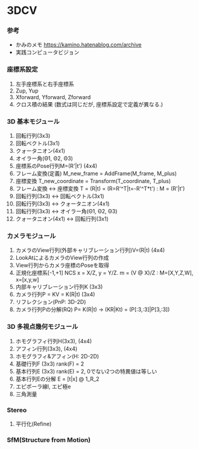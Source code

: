 # 3DCV

### 参考
+ かみのメモ https://kamino.hatenablog.com/archive
+ 実践コンピュータビジョン 

### 座標系設定
1. 左手座標系と右手座標系  
2. Zup, Yup  
3. Xforward, Yforward, Zforward
4. クロス積の結果 (数式は同じだが, 座標系設定で定義が異なる.)

### 3D 基本モジュール
1. 回転行列(3x3)
2. 回転ベクトル(3x1)
3. クォータニオン(4x1)
4. オイラー角(Θ1, Θ2, Θ3)
5. 座標系のPose行列M=(R'|t') (4x4)
6. フレーム変換(定義) M_new_frame = AddFrame(M_frame, M_plus)
7. 座標変換 T_new_coordinate = Transform(T_coordinate, T_plus) 
8. フレーム変換 <-> 座標変換 T = (R|t) = (R=R'^T|t=-R'^T*t') : M = (R'|t')
9. 回転行列(3x3) <-> 回転ベクトル(3x1)
10. 回転行列(3x3) <-> クォータニオン(4x1)
11. 回転行列(3x3) <-> オイラー角(Θ1, Θ2, Θ3)
12. クォータニオン(4x1) <-> 回転行列(3x1)

### カメラモジュール
1. カメラのView行列(外部キャリブレーション行列)V=(R|t) (4x4)
2. LookAtによるカメラのView行列の作成
3. View行列からカメラ座標のPoseを取得
4. 正規化座標系\[-1,+1\] NCS x = X/Z, y = Y/Z. m = (V @ X)/Z : M=\[X,Y,Z,W\], x=\[x,y,w\]
5. 内部キャリブレーション行列K (3x3)
6. カメラ行列P = KV =  K(R|t) (3x4)
7. リフレクション(PnP: 3D-2D)
8. カメラ行列Pの分解(RQ) P=  K(R|t) -> (KR|Kt) = (P\[:3,:3]|P\[3,:3\])

### 3D 多視点幾何モジュール
1. ホモグラフィ行列H(3x3), (4x4)
2. アフィン行列(3x3), (4x4)
3. ホモグラフィ&アフィン(H: 2D-2D)
4. 基礎行列F (3x3) rank(F) = 2
5. 基本行列E (3x3) rank(E) = 2, 0でない2つの特異値は等しい
6. 基本行列Eの分解 E = \[t|x\] @ 1_R_2
7. エピポーラ線l, エピ極e
8. 三角測量 


### Stereo
1. 平行化(Refine)

### SfM(Structure from Motion)




